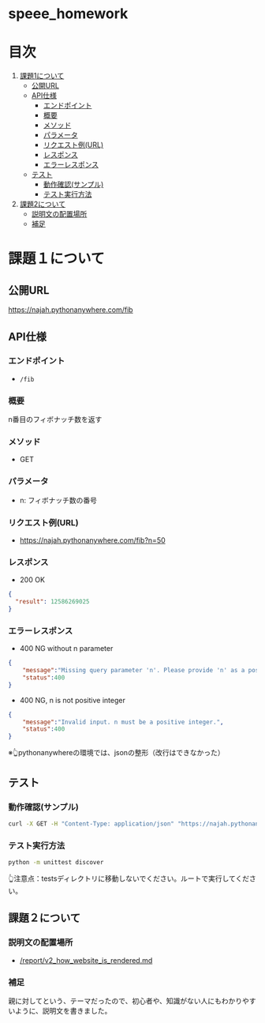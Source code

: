 # speee_homework

# 目次
1. [課題1について](#課題１について)
    - [公開URL](#公開url)
    - [API仕様](#api仕様)
        - [エンドポイント](#エンドポイント)
        - [概要](#概要)
        - [メソッド](#メソッド)
        - [パラメータ](#パラメータ)
        - [リクエスト例(URL)](#リクエスト例url)
        - [レスポンス](#レスポンス)
        - [エラーレスポンス](#エラーレスポンス)
    - [テスト](#テスト)
        - [動作確認(サンプル)](#動作確認サンプル)
        - [テスト実行方法](#テスト実行方法)
2. [課題2について](#課題２について)
    - [説明文の配置場所](#説明文の配置場所)
    - [補足](#補足)
    

# 課題１について

## 公開URL
https://najah.pythonanywhere.com/fib

## API仕様

### エンドポイント
- `/fib`

### 概要
n番目のフィボナッチ数を返す

### メソッド
- GET


### パラメータ
- n: フィボナッチ数の番号

### リクエスト例(URL)
- https://najah.pythonanywhere.com/fib?n=50

### レスポンス
- 200 OK
```json
{
  "result": 12586269025
}
```

### エラーレスポンス
- 400 NG without n parameter
```json
{
    "message":"Missing query parameter 'n'. Please provide 'n' as a positive integer.",
    "status":400
}
```
- 400 NG, n is not positive integer
```json
{
    "message":"Invalid input. n must be a positive integer.",
    "status":400
}
```

※👆pythonanywhereの環境では、jsonの整形（改行はできなかった）

## テスト

### 動作確認(サンプル)
```bash
curl -X GET -H "Content-Type: application/json" "https://najah.pythonanywhere.com/fib?n=50"
```

### テスト実行方法
```bash
python -m unittest discover
```
👆注意点：testsディレクトリに移動しないでください。ルートで実行してください。

## 課題２について

### 説明文の配置場所
- [/report/v2_how_website_is_rendered.md](https://github.com/Najah7/fib_api/blob/main/report/v2_how_website_is_rendered.md)

### 補足
親に対してという、テーマだったので、初心者や、知識がない人にもわかりやすいように、説明文を書きました。
